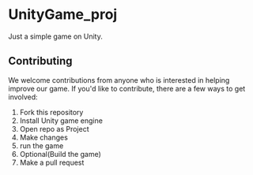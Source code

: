 # UnityGame_proj
Just a simple game on Unity. 

## Contributing

We welcome contributions from anyone who is interested in helping improve our game. If you'd like to contribute, there are a few ways to get involved:
1. Fork this repository
2. Install Unity game engine
3. Open repo as Project
4. Make changes
5. run the game
6. Optional(Build the game)
7. Make a pull request
